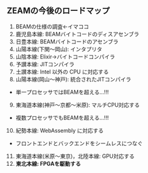 ##  ZEAMの今後のロードマップ

1. BEAMの仕様の調査←イマココ
2. 鹿児島本線: BEAMバイトコードのディスアセンブラ
3. 日豊本線: BEAMバイトコードのアセンブラ
4. 山陽本線(下関〜岡山): インタプリタ
5. 山陰本線: Elixir→バイトコードコンパイラ
6. 予讃本線: JITコンパイラ
7. 土讃本線: Intel 以外の CPU に対応する
8. 山陽本線(岡山〜神戸): 統合されたJITコンパイラ
  * 単一プロセッサではBEAMを超える...!!!
9. 東海道本線(神戸〜京都〜米原): マルチCPU対応する
  * 複数プロセッサでもBEAMを超える...!!!
10. 紀勢本線: WebAssembly に対応する
  * フロントエンドとバックエンドをシームレスにつなぐ
11. 東海道本線(米原〜東京)，北陸本線: GPU対応する
12. **東北本線: FPGAを駆動する**